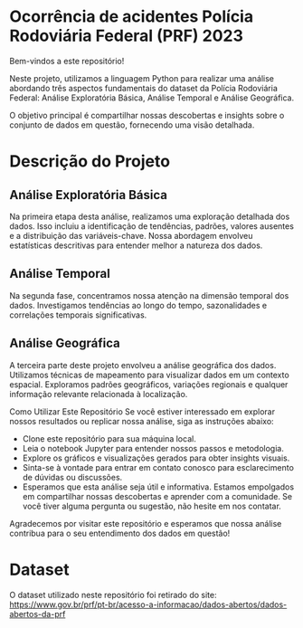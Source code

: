 # Ocorrência de acidentes Polícia Rodoviária Federal (PRF) 2023
Bem-vindos a este repositório! 

Neste projeto, utilizamos a linguagem Python para realizar uma análise abordando três aspectos fundamentais do dataset da Polícia Rodoviária Federal: Análise Exploratória Básica, Análise Temporal e Análise Geográfica. 

O objetivo principal é compartilhar nossas descobertas e insights sobre o conjunto de dados em questão, fornecendo uma visão detalhada.

# Descrição do Projeto
## Análise Exploratória Básica
Na primeira etapa desta análise, realizamos uma exploração detalhada dos dados. Isso incluiu a identificação de tendências, padrões, valores ausentes e a distribuição das variáveis-chave. Nossa abordagem envolveu estatísticas descritivas para entender melhor a natureza dos dados.

## Análise Temporal
Na segunda fase, concentramos nossa atenção na dimensão temporal dos dados. Investigamos tendências ao longo do tempo, sazonalidades e correlações temporais significativas.

## Análise Geográfica
A terceira parte deste projeto envolveu a análise geográfica dos dados. Utilizamos técnicas de mapeamento para visualizar dados em um contexto espacial. Exploramos padrões geográficos, variações regionais e qualquer informação relevante relacionada à localização.

Como Utilizar Este Repositório
Se você estiver interessado em explorar nossos resultados ou replicar nossa análise, siga as instruções abaixo:
* Clone este repositório para sua máquina local.
* Leia o notebook Jupyter para entender nossos passos e metodologia.
* Explore os gráficos e visualizações gerados para obter insights visuais.
* Sinta-se à vontade para entrar em contato conosco para esclarecimento de dúvidas ou discussões.
* Esperamos que esta análise seja útil e informativa. Estamos empolgados em compartilhar nossas descobertas e aprender com a comunidade. Se você tiver alguma pergunta ou sugestão, não hesite em nos contatar.

Agradecemos por visitar este repositório e esperamos que nossa análise contribua para o seu entendimento dos dados em questão!

# Dataset
O dataset utilizado neste repositório foi retirado do site:
https://www.gov.br/prf/pt-br/acesso-a-informacao/dados-abertos/dados-abertos-da-prf

